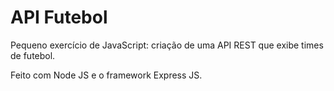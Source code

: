 # API Futebol

Pequeno exercício de JavaScript: criação de uma API REST que exibe times de futebol.

Feito com Node JS e o framework Express JS.

